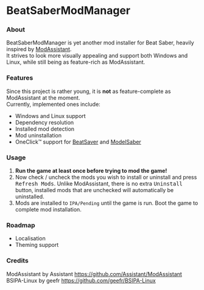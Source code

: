 # BeatSaberModManager

### About
BeatSaberModManager is yet another mod installer for Beat Saber, heavily inspired by [ModAssistant](https://github.com/Assistant/ModAssistant). \
It strives to look more visually appealing and support both Windows and Linux, while still being as feature-rich as ModAssistant.

### Features
Since this project is rather young, it is **not** as feature-complete as ModAssistant at the moment. \
Currently, implemented ones include:
- Windows and Linux support
- Dependency resolution
- Installed mod detection
- Mod uninstallation
- OneClick™ support for [BeatSaver](https://beatsaver.com) and [ModelSaber](https://modelsaber.com)

### Usage
1. **Run the game at least once before trying to mod the game!**
2. Now check / uncheck the mods you wish to install or uninstall and press <kbd>Refresh Mods</kbd>.
   Unlike ModAssistant, there is no extra <kbd>Uninstall</kbd> button, installed mods that are unchecked will automatically be uninstalled.
3. Mods are installed to `IPA/Pending` until the game is run. Boot the game to complete mod installation.

### Roadmap
- Localisation
- Theming support

### Credits
ModAssistant by Assistant https://github.com/Assistant/ModAssistant \
BSIPA-Linux by geefr https://github.com/geefr/BSIPA-Linux
